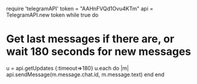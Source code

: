 require 'telegramAPI'
token = "AAHnFVQd1Ovu4KTm"
api = TelegramAPI.new token
while true do
 # Get last messages if there are, or wait 180 seconds for new messages
 u = api.getUpdates {:timeout=>180}
 u.each do |m|
 api.sendMessage(m.message.chat.id, m.message.text)
 end
end
